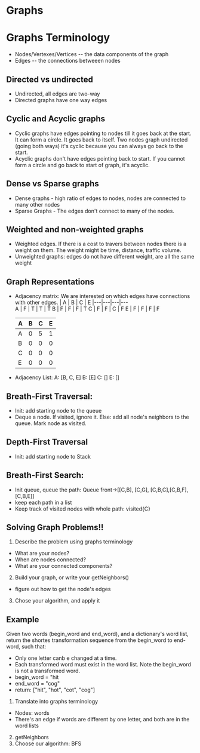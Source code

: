 # Graphs

# Graphs Terminology

- Nodes/Vertexes/Vertices -- the data components of the graph
- Edges -- the connections betweeen nodes

## Directed vs undirected

- Undirected, all edges are two-way
- Directed graphs have one way edges

## Cyclic and Acyclic graphs

- Cyclic graphs have edges pointing to nodes till it goes back at the start. It can form a circle. It goes back to itself. Two nodes graph undirected (going both ways) it's cyclic because you can always go back to the start.
- Acyclic graphs don't have edges pointing back to start. If you cannot form a circle and go back to start of graph, it's acyclic.

## Dense vs Sparse graphs

- Dense graphs - high ratio of edges to nodes, nodes are connected to many other nodes
- Sparse Graphs - The edges don't connect to many of the nodes.

## Weighted and non-weighted graphs

- Weighted edges. If there is a cost to travers between nodes there is a weight on them. The weight might be time, distance, traffic volume.
- Unweighted graphs: edges do not have different weight, are all the same weight

## Graph Representations

- Adjacency matrix: We are interested on which edges have connections with other edges.
  | A | B | C | E
  |---|---|---|---  
  A | F | T | T | T
  B | F | F | F | T
  C | F | F | C | F
  E | F | F | F | F

  | A   | B   | C   | E   |
  | --- | --- | --- | --- |
  | A   | 0   | 5   | 1   | 2 |
  | B   | 0   | 0   | 0   | 0 |
  | C   | 0   | 0   | 0   | 0 |
  | E   | 0   | 0   | 0   | 0 |

- Adjacency List:
  A: [B, C, E]
  B: [E]
  C: []
  E: []

## Breath-First Traversal:

- Init: add starting node to the queue
- Deque a node. If visited, ignore it. Else: add all node's neighbors to the queue. Mark node as visited.

## Depth-First Traversal

- Init: add starting node to Stack

## Breath-First Search:

- Init queue, queue the path: Queue front->[[C,B], [C,G], [C,B,C],[C,B,F], [C,B,E]]
- keep each path in a list
- Keep track of visited nodes with whole path: visited{C}

## Solving Graph Problems!!

1. Describe the problem using graphs terminology

- What are your nodes?
- When are nodes connected?
- What are your connected components?

2. Build your graph, or write your getNeighbors()

- figure out how to get the node's edges

3. Chose your algorithm, and apply it

## Example

Given two words (begin_word and end_word), and a dictionary's word list,
return the shortes transformation sequence from the begin_word to end-word, such that:

- Only one letter canb e changed at a time.
- Each transformed word must exist in the word list. Note the begin_word is not a transformed word.
- begin_word = "hit
- end_word = "cog"
- return: ["hit", "hot", "cot", "cog"]

1. Translate into graphs terminology

- Nodes: words
- There's an edge if words are different by one letter, and both are in the word lists

2. getNeighbors
3. Choose our algorithm: BFS
